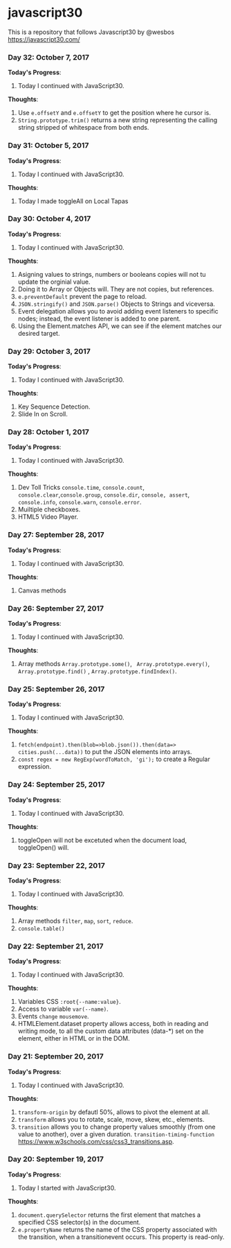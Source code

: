 # javascript30
This is a repository that follows Javascript30 by @wesbos 
https://javascript30.com/ 
### Day 32: October 7, 2017    

**Today's Progress**:   
1. Today I continued with JavaScript30.  

**Thoughts**:     
1. Use `e.offsetY` and `e.offsetY` to get the position where he cursor is.
2. `String.prototype.trim()` returns a  new string representing the calling string stripped of whitespace from both ends.
### Day 31: October 5, 2017    

**Today's Progress**:   
1. Today I continued with JavaScript30.  

**Thoughts**:     
1. Today I made toggleAll on Local Tapas 
### Day 30: October 4, 2017    

**Today's Progress**:   
1. Today I continued with JavaScript30.  

**Thoughts**:     
1. Asigning values to strings, numbers or booleans copies will not tu update the orginial value.  
2. Doing it to Array or Objects will. They are not copies, but references.  
3. `e.preventDefault` prevent the page to reload.  
4. `JSON.stringify()`  and `JSON.parse()` Objects to Strings and viceversa.  
5.  Event delegation allows you to avoid adding event listeners to specific nodes;  instead, the event listener is added to one parent.  
6. Using the Element.matches API, we can see if the element matches our desired target.  
### Day 29: October 3, 2017    

**Today's Progress**:   
1. Today I continued with JavaScript30.  

**Thoughts**:     
1. Key Sequence Detection.  
2. Slide In on Scroll.  
### Day 28: October 1, 2017    

**Today's Progress**:   
1. Today I continued with JavaScript30.  

**Thoughts**:     
1. Dev Toll Tricks `console.time`, `console.count`, `console.clear`,`console.group`, `console.dir`, `console, assert`, `console.info`, `console.warn`, `console.error`.  
2. Muiltiple checkboxes. 
3. HTML5 Video Player.  
### Day 27: September 28, 2017    

**Today's Progress**:   
1. Today I continued with JavaScript30.  

**Thoughts**:     
1. Canvas methods
### Day 26: September 27, 2017    

**Today's Progress**:   
1. Today I continued with JavaScript30.  

**Thoughts**:     
1. Array methods `Array.prototype.some()`, ` Array.prototype.every()`, `Array.prototype.find()` , `Array.prototype.findIndex()`.  
### Day 25: September 26, 2017    

**Today's Progress**:   
1. Today I continued with JavaScript30.  

**Thoughts**:     
1. `fetch(endpoint).then(blob=>blob.json()).then(data=> cities.push(...data))` to put the JSON elements into arrays.  
2. `const regex = new RegExp(wordToMatch, 'gi');` to create a Regular expression.  
### Day 24: September 25, 2017    

**Today's Progress**:   
1. Today I continued with JavaScript30.  

**Thoughts**:     
1. toggleOpen will not be excetuted when the document load, toggleOpen() will.  
### Day 23: September 22, 2017    

**Today's Progress**:   
1. Today I continued with JavaScript30.  

**Thoughts**:     
1. Array methods `filter`, `map`, `sort`, `reduce`.  
2. `console.table()`  
### Day 22: September 21, 2017    

**Today's Progress**:   
1. Today I continued with JavaScript30.  

**Thoughts**:     
1. Variables CSS `:root{--name:value}`.  
2. Access to variable `var(--name)`. 
3. Events `change` `mousemove`.
4. HTMLElement.dataset property allows access, both in reading and writing mode, to all the custom data attributes (data-*) set on the element, either in HTML or in the DOM.  
### Day 21: September 20, 2017    

**Today's Progress**:   
1. Today I continued with JavaScript30.  

**Thoughts**:     
1. `transform-origin` by defautl 50%, allows to pivot the element at all.  
2. `transform` allows you to rotate, scale, move, skew, etc., elements.  
3. `transition` allows you to change property values smoothly (from one value to another), over a given duration. `transition-timing-function` https://www.w3schools.com/css/css3_transitions.asp.  



### Day 20: September 19, 2017    

**Today's Progress**:   
1. Today I started with JavaScript30.  

**Thoughts**:     
1. `document.querySelector` returns the first element that matches a specified CSS selector(s) in the document.  
2. `e.propertyName` returns the name of the CSS property associated with the transition, when a transitionevent occurs. This property is read-only.  


